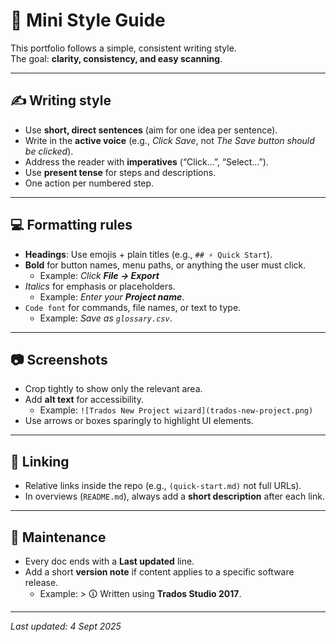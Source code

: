 # 📝 Mini Style Guide

This portfolio follows a simple, consistent writing style.  
The goal: **clarity, consistency, and easy scanning**.

---

## ✍️ Writing style
- Use **short, direct sentences** (aim for one idea per sentence).  
- Write in the **active voice** (e.g., *Click Save*, not *The Save button should be clicked*).  
- Address the reader with **imperatives** (“Click…”, “Select…”).  
- Use **present tense** for steps and descriptions.  
- One action per numbered step.

---

## 💻 Formatting rules
- **Headings**: Use emojis + plain titles (e.g., `## ⚡ Quick Start`).  
- **Bold** for button names, menu paths, or anything the user must click.  
  - Example: *Click **File → Export***  
- *Italics* for emphasis or placeholders.  
  - Example: *Enter your **Project name***.  
- `Code font` for commands, file names, or text to type.  
  - Example: *Save as `glossary.csv`*.  

---

## 📷 Screenshots
- Crop tightly to show only the relevant area.  
- Add **alt text** for accessibility.  
  - Example: `![Trados New Project wizard](trados-new-project.png)`  
- Use arrows or boxes sparingly to highlight UI elements.

---

## 🔗 Linking
- Relative links inside the repo (e.g., `(quick-start.md)` not full URLs).  
- In overviews (`README.md`), always add a **short description** after each link.

---

## 📅 Maintenance
- Every doc ends with a **Last updated** line.  
- Add a short **version note** if content applies to a specific software release.  
  - Example: > 🛈 Written using **Trados Studio 2017**.

---

*Last updated: 4 Sept 2025*
